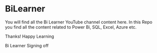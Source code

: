 # BiLearner
You will find all the Bi Learner YouTube channel content here.
In this Repo you find all the content related to Power Bi, SQL, Excel, Azure etc.

Thanks!
Happy Learning


Bi Learner
Signing off

